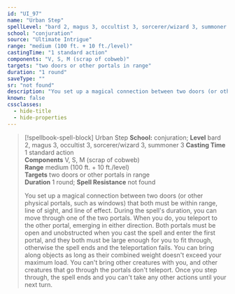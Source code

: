 ```yaml
---
id: "UI_97"
name: "Urban Step"
spellLevel: "bard 2, magus 3, occultist 3, sorcerer/wizard 3, summoner 3"
school: "conjuration"
source: "Ultimate Intrigue"
range: "medium (100 ft. + 10 ft./level)"
castingTime: "1 standard action"
components: "V, S, M (scrap of cobweb)"
targets: "two doors or other portals in range"
duration: "1 round"
saveType: ""
sr: "not found"
description: "You set up a magical connection between two doors (or other physical portals, such as windows) that both must be within range, line of sight, and line of effect. During the spell's duration, you can move through one of the two portals. When you do, you teleport to the other portal, emerging in either direction. Both portals must be open and unobstructed when you cast the spell and enter the first portal, and they both must be large enough for you to fit through, otherwise the spell ends and the teleportation fails. You can bring along objects as long as their combined weight doesn't exceed your maximum load. You can't bring other creatures with you, and other creatures that go through the portals don't teleport. Once you step through, the spell ends and you can't take any other actions until your next turn."
known: false
cssclasses:
  - hide-title
  - hide-properties
---
```


> [!spellbook-spell-block] Urban Step
> **School:** conjuration; **Level** bard 2, magus 3, occultist 3, sorcerer/wizard 3, summoner 3
> **Casting Time** 1 standard action  
> **Components** V, S, M (scrap of cobweb)  
> **Range** medium (100 ft. + 10 ft./level)  
> **Targets** two doors or other portals in range  
> **Duration** 1 round; **Spell Resistance** not found
> 
> You set up a magical connection between two doors (or other physical portals, such as windows) that both must be within range, line of sight, and line of effect. During the spell's duration, you can move through one of the two portals. When you do, you teleport to the other portal, emerging in either direction. Both portals must be open and unobstructed when you cast the spell and enter the first portal, and they both must be large enough for you to fit through, otherwise the spell ends and the teleportation fails. You can bring along objects as long as their combined weight doesn't exceed your maximum load. You can't bring other creatures with you, and other creatures that go through the portals don't teleport. Once you step through, the spell ends and you can't take any other actions until your next turn.